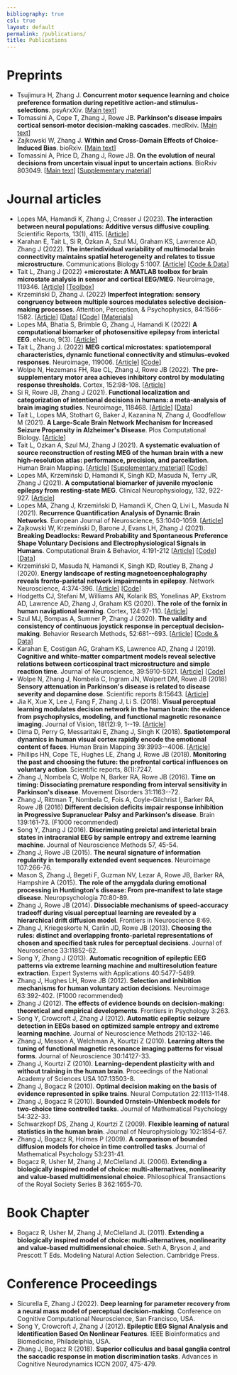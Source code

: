 ```yaml
---
bibliography: true
csl: true
layout: default
permalink: /publications/
title: Publications
---
```


# Preprints

-   Tsujimura H, Zhang J. **Concurrent motor sequence learning and choice preference formation during repetitive action-and stimulus-selections**. psyArxXiv. \[[Main text](https://psyarxiv.com/nc6tu/)\]
-   Tomassini A, Cope T, Zhang J, Rowe JB. **Parkinson's disease impairs cortical sensori-motor decision-making cascades**. medRxiv. \[[Main text](https://doi.org/10.1101/2022.10.26.22281571)\]
-   Zajkowski W, Zhang J. **Within and Cross-Domain Effects of Choice-Induced Bias**. bioRxiv. \[[Main text](https://psyarxiv.com/vzqsw/)\]
-   Tomassini A, Price D, Zhang J, Rowe JB. **On the evolution of neural decisions from uncertain visual input to uncertain actions**. BioRxiv 803049. \[[Main text](https://doi.org/10.1101/803049)\] \[[Supplementary material](https://www.biorxiv.org/content/10.1101/803049v1.supplementary-material)\]

# Journal articles
-   Lopes MA, Hamandi K, Zhang J, Creaser J (2023). **The interaction between neural populations: Additive versus diffusive coupling**. Scientific Reports, 13(1), 4115. \[[Article](https://www.nature.com/articles/s41598-023-30172-3)\]
-   Karahan E, Tait L, Si R, Özkan A, Szul MJ, Graham KS, Lawrence AD, Zhang J (2022). **The interindividual variability of multimodal brain connectivity maintains spatial heterogeneity and relates to tissue microstructure**. Communications Biology 5:1007. \[[Article](https://www.nature.com/articles/s42003-022-03974-w/)\] \[[Code & Data](https://doi.org/10.17605/osf.io/rqj8a)\]
-   Tait L, Zhang J (2022) **+microstate: A MATLAB toolbox for brain microstate analysis in sensor and cortical EEG/MEG**. Neuroimage, 119346. \[[Article](https://www.sciencedirect.com/science/article/pii/S1053811922004657)\] \[[Toolbox](https://plus-microstate.github.io)\]
-   Krzemiński D, Zhang J. (2022) **Imperfect integration: sensory congruency between multiple sources modulates selective decision-making processes**. Attention, Perception, & Psychophysics, 84:1566–1582. \[[Article](https://link.springer.com/article/10.3758/s13414-021-02434-7)\] \[[Data](https://figshare.com/articles/dataset/13567916)\] \[[Code](https://github.com/dokato/2drdk)\] \[[Materials](https://github.com/dokato/2drdk)\]
-   Lopes MA, Bhatia S, Brimble G, Zhang J, Hamandi K (2022) **A computational biomarker of photosensitive epilepsy from interictal EEG**. eNeuro, 9(3). \[[Article](https://www.eneuro.org/content/early/2022/05/31/ENEURO.0486-21.2022)\]
-   Tait L, Zhang J. (2022) **MEG cortical microstates: spatiotemporal characteristics, dynamic functional connectivity and stimulus-evoked responses**. Neuroimage, 119006. \[[Article](https://www.sciencedirect.com/science/article/pii/S1053811922001355)\] \[[Code](https://github.com/plus-microstate/manuscript_codes)\]
-   Wolpe N, Hezemans FH, Rae CL, Zhang J, Rowe JB (2022). **The pre-supplementary motor area achieves inhibitory control by modulating response thresholds**. Cortex, 152:98-108. \[[Article](https://www.sciencedirect.com/science/article/pii/S0010945222001083)\]
-   Si R, Rowe JB, Zhang J (2021). **Functional localization and categorization of intentional decisions in humans: a meta-analysis of brain imaging studies**. Neuroimage, 118468. \[[Article](https://www.sciencedirect.com/science/article/pii/S1053811921007412)\] \[[Data](https://osf.io/bhwj5/)\]
-   Tait L, Lopes MA, Stothart G, Baker J, Kazanina N, Zhang J, Goodfellow M (2021). **A Large-Scale Brain Network Mechanism for Increased Seizure Propensity in Alzheimer's Disease**. Plos Computational Biology. \[[Article](https://journals.plos.org/ploscompbiol/article?id=10.1371/journal.pcbi.1009252)\]
-   Tait L, Ozkan A, Szul MJ, Zhang J (2021). **A systematic evaluation of source reconstruction of resting MEG of the human brain with a new high-resolution atlas: performance, precision, and parcellation**. Human Brain Mapping. \[[Article](https://onlinelibrary.wiley.com/doi/full/10.1002/hbm.25578)\] \[[Supplementary material](https://onlinelibrary.wiley.com/action/downloadSupplement?doi=10.1002%2Fhbm.25578&file=hbm25578-sup-0001-Supinfo.pdf)\] \[[Code](https://github.com/lukewtait/evaluate_inverse_methods)\]
-   Lopes MA, Krzemiński D, Hamandi K, Singh KD, Masuda N, Terry JR, Zhang J (2021). **A computational biomarker of juvenile myoclonic epilepsy from resting-state MEG**. Clinical Neurophysiology, 132, 922-927. \[[Article](https://www.sciencedirect.com/science/article/pii/S1388245721000316)\]
-   Lopes MA, Zhang J, Krzemiński D, Hamandi K, Chen Q, Livi L, Masuda N (2021). **Recurrence Quantification Analysis of Dynamic Brain Networks**. European Journal of Neuroscience, 53:1040-1059. \[[Article](https://doi.org/10.1111/ejn.14960)\]
-   Zajkowski W, Krzemiński D, Barone J, Evans LH, Zhang J (2021). **Breaking Deadlocks: Reward Probability and Spontaneous Preference Shape Voluntary Decisions and Electrophysiological Signals in Humans**. Computational Brain & Behavior, 4:191-212 \[[Article](https://link.springer.com/article/10.1007%2Fs42113-020-00096-6)\] \[[Code](https://github.com/ccbrain/voluntary-decision-eeg)\] \[[Data](https://doi.org/10.6084/m9.figshare.9989552.v1)\]
-   Krzemiński D, Masuda N, Hamandi K, Singh KD, Routley B, Zhang J (2020). **Energy landscape of resting magnetoencephalography reveals fronto-parietal network impairments in epilepsy**. Network Neuroscience, 4:374-396. \[[Article](https://www.mitpressjournals.org/doi/abs/10.1162/netn_a_00125)\] \[[Code](https://github.com/dokato/energy_landscape)\]
-   Hodgetts CJ, Stefani M, Williams AN, Kolarik BS, Yonelinas AP, Ekstrom AD, Lawrence AD, Zhang J, Graham KS (2020). **The role of the fornix in human navigational learning**. Cortex, 124:97-110. \[[Article](https://doi.org/10.1016/j.cortex.2019.10.017)\]
-   Szul MJ, Bompas A, Sumner P, Zhang J (2020). **The validity and consistency of continuous joystick response in perceptual decision-making**. Behavior Research Methods, 52:681--693. \[[Article](https://link.springer.com/article/10.3758/s13428-019-01269-3)\] \[[Code & Data](https://osf.io/6fpq4)\]
-   Karahan E, Costigan AG, Graham KS, Lawrence AD, Zhang J (2019). **Cognitive and white-matter compartment models reveal selective relations between corticospinal tract microstructure and simple reaction time**. Journal of Neuroscience, 39:5910-5921. \[[Article](https://doi.org/10.1523/JNEUROSCI.2954-18.2019)\] \[[Code](https://github.com/esinkarahan/ATA)\]
-   Wolpe N, Zhang J, Nombela C, Ingram JN, Wolpert DM, Rowe JB (2018) **Sensory attenuation in Parkinson's disease is related to disease severity and dopamine dose**. Scientific reports 8:15643. \[[Article](https://www.nature.com/articles/s41598-018-33678-3)\]
-   Jia K, Xue X, Lee J, Fang F, Zhang J, Li S. (2018). **Visual perceptual learning modulates decision network in the human brain: the evidence from psychophysics, modeling, and functional magnetic resonance imaging**. Journal of Vision, 18(12):9, 1--19. \[[Article](https://jov.arvojournals.org/article.aspx?articleid=2715086)\]
-   Dima D, Perry G, Messaritaki E, Zhang J, Singh K (2018). **Spatiotemporal dynamics in human visual cortex rapidly encode the emotional content of faces**. Human Brain Mapping 39:3993--4006. \[[Article](https://onlinelibrary.wiley.com/doi/full/10.1002/hbm.24226)\]
-   Phillips HN, Cope TE, Hughes LE, Zhang J, Rowe JB (2018). **Monitoring the past and choosing the future: the prefrontal cortical influences on voluntary action**. Scientific reports, 8(1):7247.
-   Zhang J, Nombela C, Wolpe N, Barker RA, Rowe JB (2016). **Time on timing: Dissociating premature responding from interval sensitivity in Parkinson's disease**. Movement Disorders 31:1163--72.
-   Zhang J, Rittman T, Nombela C, Fois A, Coyle-Gilchrist I, Barker RA, Rowe JB (2016) **Different decision deficits impair response inhibition in Progressive Supranuclear Palsy and Parkinson's disease**. Brain 139:161-73. (F1000 recommended)
-   Song Y, Zhang J (2016). **Discriminating preictal and interictal brain states in intracranial EEG by sample entropy and extreme learning machine**. Journal of Neuroscience Methods 57, 45-54.
-   Zhang J, Rowe JB (2015). **The neural signature of information regularity in temporally extended event sequences**. Neuroimage 107:266-76.
-   Mason S, Zhang J, Begeti F, Guzman NV, Lezar A, Rowe JB, Barker RA, Hampshire A (2015). **The role of the amygdala during emotional processing in Huntington's disease: From pre-manifest to late stage disease**. Neuropsychologia 70:80-89.
-   Zhang J, Rowe JB (2014). **Dissociable mechanisms of speed-accuracy tradeoff during visual perceptual learning are revealed by a hierarchical drift diffusion model**. Frontiers in Neuroscience 8:69.
-   Zhang J, Kriegeskorte N, Carlin JD, Rowe JB (2013). **Choosing the rules: distinct and overlapping fronto-parietal representations of chosen and specified task rules for perceptual decisions**. Journal of Neuroscience 33:11852-62.
-   Song Y, Zhang J (2013). **Automatic recognition of epileptic EEG patterns via extreme learning machine and multiresolution feature extraction**. Expert Systems with Applications 40:5477-5489.
-   Zhang J, Hughes LH, Rowe JB (2012). **Selection and inhibition mechanisms for human voluntary action decisions**. Neuroimage 63:392-402. (F1000 recommended)
-   Zhang J (2012). **The effects of evidence bounds on decision-making: theoretical and empirical developments**. Frontiers in Psychology 3:263.
-   Song Y, Crowcroft J, Zhang J (2012). **Automatic epileptic seizure detection in EEGs based on optimized sample entropy and extreme learning machine**. Journal of Neuroscience Methods 210:132-146.
-   Zhang J, Messon A, Welchman A, Kourtzi Z (2010). **Learning alters the tuning of functional magnetic resonance imaging patterns for visual forms**. Journal of Neuroscience 30:14127-33.
-   Zhang J, Kourtzi Z (2010). **Learning-dependent plasticity with and without training in the human brain**. Proceedings of the National Academy of Sciences USA 107:13503-8.
-   Zhang J, Bogacz R (2010). **Optimal decision making on the basis of evidence represented in spike trains**. Neural Computation 22:1113-1148.
-   Zhang J, Bogacz R (2010). **Bounded Ornstein-Uhlenbeck models for two-choice time controlled tasks**. Journal of Mathematical Psychology 54:322-33.
-   Schwarzkopf DS, Zhang J, Kourtzi Z (2009). **Flexible learning of natural statistics in the human brain**. Journal of Neurophysiology 102:1854-67.
-   Zhang J, Bogacz R, Holmes P (2009). **A comparison of bounded diffusion models for choice in time controlled tasks**. Journal of Mathematical Psychology 53:231-41.
-   Bogacz R, Usher M, Zhang J, McClelland JL (2006). **Extending a biologically inspired model of choice: multi-alternatives, nonlinearity and value-based multidimensional choice**. Philosophical Transactions of the Royal Society Series B 362:1655-70.

# Book Chapter

-   Bogacz R, Usher M, Zhang J, McClelland JL (2011). **Extending a biologically inspired model of choice: multi-alternatives, nonlinearity and value-based multidimensional choice**. Seth A, Bryson J, and Prescott T Eds. Modeling Natural Action Selection. Cambridge Press.

# Conference Proceedings

-   Sicurella E, Zhang J (2022). **Deep learning for parameter recovery from a neural mass model of perceptual decision-making**. Conference on Cognitive Computational Neuroscience,  San Francisco, USA.
-   Song Y, Crowcroft J, Zhang J (2012). **Epileptic EEG Signal Analysis and Identification Based On Nonlinear Features**. IEEE Bioinformatics and Biomedicine, Philadelphia, USA.
-   Zhang J, Bogacz R (2018). **Superior colliculus and basal ganglia control the saccadic response in motion discrimination tasks**. Advances in Cognitive Neurodynamics ICCN 2007, 475-479.
